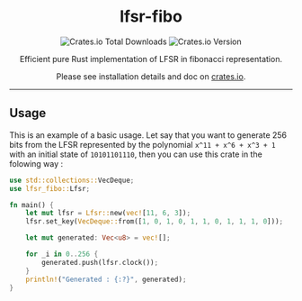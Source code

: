 <div align="center">

# lfsr-fibo

![Crates.io Total Downloads](https://img.shields.io/crates/d/lfsr-fibo)
![Crates.io Version](https://img.shields.io/crates/v/lfsr-fibo)

Efficient pure Rust implementation of LFSR in fibonacci representation.

Please see installation details and doc on [crates.io](https://crates.io/crates/lfsr-fibo). 

</div>

***

## Usage

This is an example of a basic usage. Let say that you want to generate 256 bits from the LFSR represented by the polynomial `x^11 + x^6 + x^3 + 1` with an initial state of `10101101110`, then you can use this crate in the folowing way :

```rust
use std::collections::VecDeque;
use lfsr_fibo::Lfsr;

fn main() {
	let mut lfsr = Lfsr::new(vec![11, 6, 3]);
	lfsr.set_key(VecDeque::from([1, 0, 1, 0, 1, 1, 0, 1, 1, 1, 0]));

	let mut generated: Vec<u8> = vec![];

	for _i in 0..256 {
		generated.push(lfsr.clock());
	}
	println!("Generated : {:?}", generated);
}